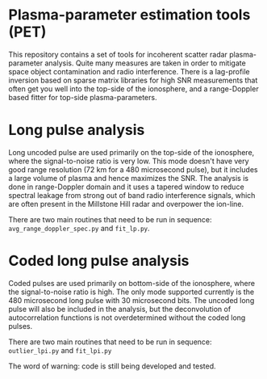 # Plasma-parameter estimation tools (PET)

This repository contains a set of tools for incoherent scatter radar plasma-parameter analysis. Quite many measures are taken in order to mitigate space object contamination and radio interference. There is a lag-profile inversion based on sparse matrix libraries for high SNR measurements that often get you well into the top-side of the ionosphere, and a range-Doppler based fitter for top-side plasma-parameters. 

# Long pulse analysis

Long uncoded pulse are used primarily on the top-side of the ionosphere, where the signal-to-noise ratio is very low. This mode doesn't have very good range resolution (72 km for a 480 microsecond pulse), but it includes a large volume of plasma and hence maximizes the SNR. The analysis is done in range-Doppler domain and it uses a tapered window to reduce spectral leakage from strong out of band radio interference signals, which are often present in the Millstone Hill radar and overpower the ion-line.

There are two main routines that need to be run in sequence: <code>avg_range_doppler_spec.py</code> and <code>fit_lp.py</code>. 

# Coded long pulse analysis

Coded pulses are used primarily on bottom-side of the ionosphere, where the signal-to-noise ratio is high. The only mode supported currently is the 480 microsecond long pulse with 30 microsecond bits. The uncoded long pulse will also be included in the analysis, but the deconvolution of autocorrelation functions is not overdetermined without the coded long pulses. 

There are two main routines that need to be run in sequence: <code>outlier_lpi.py</code> and <code>fit_lpi.py</code>



The word of warning: code is still being developed and tested. 
